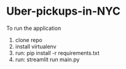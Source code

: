 # Uber-pickups-in-NYC

To run the application

1. clone repo
2. install virtualenv
3. run: pip install -r requirements.txt
4. run: streamlit run main.py

